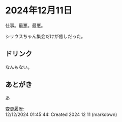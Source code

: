 # 2024年12月11日

仕事。最悪。最悪。

シリウスちゃん集会だけが癒しだった。

## ドリンク

なんもない。

## あとがき

あ

変更履歴:  
12/12/2024 01:45:44: Created 2024 12 11 (markdown)  
